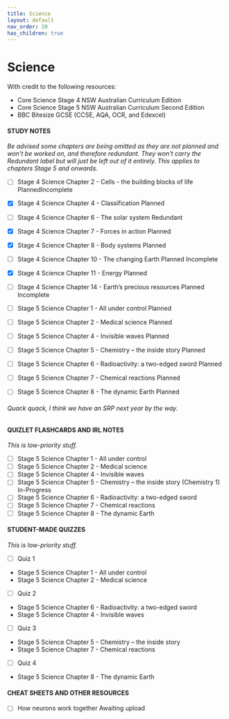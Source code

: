```yaml
---
title: Science
layout: default
nav_order: 20
has_children: true
---
```


# Science

With credit to the following resources:

* Core Science Stage 4 NSW Australian Curriculum Edition 
* Core Science Stage 5 NSW Australian Curriculum Second Edition
* BBC Bitesize GCSE (CCSE, AQA, OCR, and Edexcel)

#### STUDY NOTES

*Be advised some chapters are being omitted as they are not planned and won't be worked on, and therefore redundant. They won't carry the Redundant label but will just be left out of it entirely. This applies to chapters Stage 5 and onwards.*

- [ ] Stage 4 Science Chapter 2 - Cells - the building blocks of life <label class="label label-purple">Planned</label><label class="label label-yellow">Incomplete</label>
- [x] Stage 4 Science Chapter 4 - Classification <label class="label label-purple">Planned</label>
- [ ] Stage 4 Science Chapter 6 - The solar system <label class="label label-yellow">Redundant</label>
- [x] Stage 4 Science Chapter 7 - Forces in action <label class="label label-purple">Planned</label>
- [x] Stage 4 Science Chapter 8 - Body systems <label class="label label-purple">Planned</label>
- [ ] Stage 4 Science Chapter 10 - The changing Earth <label class="label label-purple">Planned</label> <label class="label label-yellow">Incomplete</label>
- [x] Stage 4 Science Chapter 11 - Energy <label class="label label-purple">Planned</label>
- [ ] Stage 4 Science Chapter 14 - Earth’s precious resources <label class="label label-purple">Planned</label> <label class="label label-yellow">Incomplete</label>

- [ ] Stage 5 Science Chapter 1 - All under control <label class="label label-purple">Planned</label>
- [ ] Stage 5 Science Chapter 2 - Medical science <label class="label label-purple">Planned</label>
- [ ] Stage 5 Science Chapter 4 - Invisible waves <label class="label label-purple">Planned</label>
- [ ] Stage 5 Science Chapter 5 - Chemistry – the inside story <label class="label label-purple">Planned</label>
- [ ] Stage 5 Science Chapter 6 - Radioactivity: a two-edged sword <label class="label label-purple">Planned</label>
- [ ] Stage 5 Science Chapter 7 - Chemical reactions <label class="label label-purple">Planned</label>
- [ ] Stage 5 Science Chapter 8 - The dynamic Earth <label class="label label-purple">Planned</label>

###### Quack quack, I think we have an SRP next year by the way.

#### QUIZLET FLASHCARDS AND IRL NOTES

*This is low-priority stuff.*

- [ ] Stage 5 Science Chapter 1 - All under control
- [ ] Stage 5 Science Chapter 2 - Medical science
- [ ] Stage 5 Science Chapter 4 - Invisible waves
- [ ] Stage 5 Science Chapter 5 - Chemistry – the inside story (Chemistry 1) <label class="label label-blue">In-Progress</label>
- [ ] Stage 5 Science Chapter 6 - Radioactivity: a two-edged sword
- [ ] Stage 5 Science Chapter 7 - Chemical reactions
- [ ] Stage 5 Science Chapter 8 - The dynamic Earth

#### STUDENT-MADE QUIZZES

*This is low-priority stuff.*

- [ ] Quiz 1 
- Stage 5 Science Chapter 1 - All under control
- Stage 5 Science Chapter 2 - Medical science

- [ ] Quiz 2 
- Stage 5 Science Chapter 6 - Radioactivity: a two-edged sword
- Stage 5 Science Chapter 4 - Invisible waves

- [ ] Quiz 3            
- Stage 5 Science Chapter 5 - Chemistry – the inside story
- Stage 5 Science Chapter 7 - Chemical reactions

- [ ] Quiz 4        
- Stage 5 Science Chapter 8 - The dynamic Earth

#### CHEAT SHEETS AND OTHER RESOURCES

- [ ] How neurons work together <label class="label label-yellow">Awaiting upload</label>



